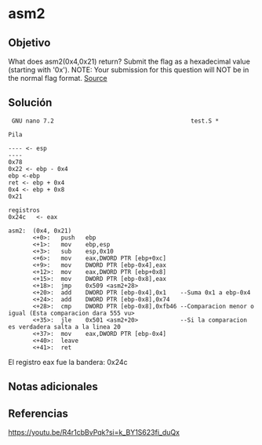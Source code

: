 
#  asm2

## Objetivo
What does asm2(0x4,0x21) return? Submit the flag as a hexadecimal value (starting with '0x'). NOTE: Your submission for this question will NOT be in the normal flag format. [Source](https://jupiter.challenges.picoctf.org/static/7e3eb2f90200ac88126f62ceb4bc3948/test.S)

## Solución
```shell
 GNU nano 7.2                                       test.S *                                                  
Pila  
  
---- <- esp  
----  
0x78  
0x22 <- ebp - 0x4  
ebp <-ebp  
ret <- ebp + 0x4  
0x4 <- ebp + 0x8  
0x21  
  
registros      
0x24c   <- eax  
  
asm2:  (0x4, 0x21)  
       <+0>:   push   ebp       
       <+1>:   mov    ebp,esp    
       <+3>:   sub    esp,0x10  
       <+6>:   mov    eax,DWORD PTR [ebp+0xc]  
       <+9>:   mov    DWORD PTR [ebp-0x4],eax  
       <+12>:  mov    eax,DWORD PTR [ebp+0x8]  
       <+15>:  mov    DWORD PTR [ebp-0x8],eax  
       <+18>:  jmp    0x509 <asm2+28>  
       <+20>:  add    DWORD PTR [ebp-0x4],0x1    --Suma 0x1 a ebp-0x4  
       <+24>:  add    DWORD PTR [ebp-0x8],0x74  
       <+28>:  cmp    DWORD PTR [ebp-0x8],0xfb46 --Comparacion menor o igual (Esta comparacion dara 555 vu>  
       <+35>:  jle    0x501 <asm2+20>            --Si la comparacion es verdadera salta a la linea 20  
       <+37>:  mov    eax,DWORD PTR [ebp-0x4]  
       <+40>:  leave     
       <+41>:  ret
```

El registro eax fue la bandera: 0x24c
## Notas adicionales


## Referencias

https://youtu.be/R4r1cbBvPqk?si=k_BY1S623fi_duQx